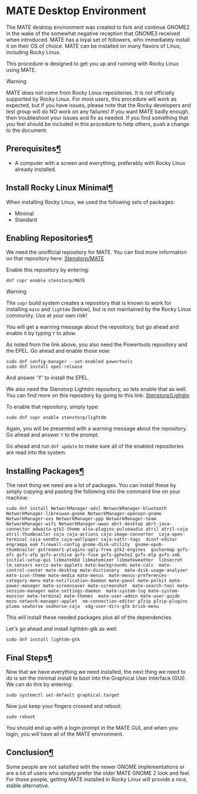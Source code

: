 # MATE Desktop Environment

The MATE desktop environment was created to fork and continue GNOME2  in the wake of the somewhat negative reception that GNOME3 received when introduced. MATE has a loyal set of followers, who immediately install  it on their OS of choice. MATE can be installed on many flavors of  Linux, including Rocky Linux.

This procedure is designed to get you up and running with Rocky Linux using MATE.

Warning

MATE does not come from Rocky Linux repositories. It is not  officially supported by Rocky Linux. For most users, this procedure will work as expected, but if you have issues, please note that the Rocky  developers and test group will do NO work on any failures!  If you want  MATE badly enough, then troubleshoot your issues and fix as needed. If  you find something that you feel should be included in this procedure to help others, push a change to the document.

## Prerequisites[¶](https://docs.rockylinux.org/zh/guides/desktop/mate_installation/#prerequisites)

- A computer with a screen and everything, preferably with Rocky Linux already installed.

## Install Rocky Linux Minimal[¶](https://docs.rockylinux.org/zh/guides/desktop/mate_installation/#install-rocky-linux-minimal)

When installing Rocky Linux, we used the following sets of packages:

- Minimal
- Standard

## Enabling Repositories[¶](https://docs.rockylinux.org/zh/guides/desktop/mate_installation/#enabling-repositories)

We need the unofficial repository for MATE. You can find more information on that repository here: [Stenstorp/MATE](https://copr.fedorainfracloud.org/coprs/stenstorp/MATE/)

Enable this repository by entering:

```
dnf copr enable stenstorp/MATE
```

Warning

The `copr` build system creates a repository that is known to work for installing `mate` and `lightdm` (below), but is not maintained by the Rocky Linux community. Use at your own risk!

You will get a warning message about the repository, but go ahead and enable it by typing `Y` to allow.

As noted from the link above, you also need the Powertools repository and the EPEL. Go ahead and enable those now:

```
sudo dnf config-manager --set-enabled powertools
sudo dnf install epel-release
```

And answer 'Y' to install the EPEL.

We also need the Stenstorp Lightdm repository, so lets enable that as well. You can find more on this repository by going to this link: [Stenstorp/Lighdm](https://copr.fedorainfracloud.org/coprs/stenstorp/lightdm/)

To enable that repository, simply type:

```
sudo dnf copr enable stenstorp/lightdm
```

Again, you will be presented with a warning message about the repository. Go ahead and answer `Y` to the prompt.

Go ahead and run `dnf update` to make sure all of the enabled repositories are read into the system.

## Installing Packages[¶](https://docs.rockylinux.org/zh/guides/desktop/mate_installation/#installing-packages)

The next thing we need are a lot of packages. You can install these  by simply copying and pasting the following into the command line on  your machine:

```
sudo dnf install NetworkManager-adsl NetworkManager-bluetooth  NetworkManager-libreswan-gnome NetworkManager-openvpn-gnome  NetworkManager-ovs NetworkManager-ppp NetworkManager-team  NetworkManager-wifi NetworkManager-wwan abrt-desktop abrt-java-connector adwaita-gtk2-theme alsa-plugins-pulseaudio atril atril-caja  atril-thumbnailer caja caja-actions caja-image-converter  caja-open-terminal caja-sendto caja-wallpaper caja-xattr-tags  dconf-editor engrampa eom firewall-config gnome-disk-utility  gnome-epub-thumbnailer gstreamer1-plugins-ugly-free gtk2-engines  gucharmap gvfs-afc gvfs-afp gvfs-archive gvfs-fuse gvfs-gphoto2 gvfs-mtp gvfs-smb initial-setup-gui libmatekbd libmatemixer libmateweather  libsecret lm_sensors marco mate-applets mate-backgrounds mate-calc  mate-control-center mate-desktop mate-dictionary  mate-disk-usage-analyzer mate-icon-theme mate-media mate-menus  mate-menus-preferences-category-menu mate-notification-daemon mate-panel mate-polkit mate-power-manager mate-screensaver mate-screenshot  mate-search-tool mate-session-manager mate-settings-daemon  mate-system-log mate-system-monitor mate-terminal mate-themes  mate-user-admin mate-user-guide mozo network-manager-applet  nm-connection-editor p7zip p7zip-plugins pluma seahorse seahorse-caja  xdg-user-dirs-gtk brisk-menu
```

This will install these needed packages plus all of the dependencies.

Let's go ahead and install lightdm-gtk as well:

```
sudo dnf install lightdm-gtk
```

## Final Steps[¶](https://docs.rockylinux.org/zh/guides/desktop/mate_installation/#final-steps)

Now that we have everything we need installed, the next thing we need to do is set the minimal install to boot into the Graphical User  Interface (GUI). We can do this by entering:

```
sudo systemctl set-default graphical.target
```

Now just keep your fingers crossed and reboot:

```
sudo reboot
```

You should end up with a login prompt in the MATE GUI, and when you login, you will have all of the MATE environment.

## Conclusion[¶](https://docs.rockylinux.org/zh/guides/desktop/mate_installation/#conclusion)

Some people are not satisfied with the newer GNOME implementations or are a lot of users who simply prefer the older MATE GNOME 2 look and  feel. For those people, getting MATE installed in Rocky Linux will  provide a nice, stable alternative.